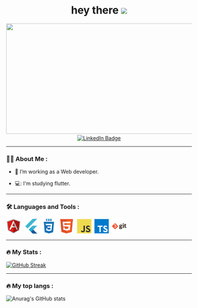 
<div  align="center" style="display: flex; align-items: center; justify-content: center;">
 <h1>
  hey there
  <img src="https://media.giphy.com/media/hvRJCLFzcasrR4ia7z/giphy.gif" width="30px"/>
</h1>
 </div>


<div align="center">
  <img src="https://media.giphy.com/media/LMcB8XospGZO8UQq87/giphy.gif" width="600" height="300"/>
 
 <div id="badges">
  <a href="https://www.linkedin.com/in/karolina104016/">
    <img src="https://img.shields.io/badge/LinkedIn-blue?style=for-the-badge&logo=linkedin&logoColor=white" alt="LinkedIn Badge"/>
  </a>
</div>
</div>

---

### :woman_technologist: About Me :

- :telescope: I’m working as a Web developer.

- 💻: I'm studying flutter.
---

### :hammer_and_wrench: Languages and Tools :

<div>          
  <img src="https://github.com/devicons/devicon/blob/master/icons/angularjs/angularjs-original.svg" title="Angular" alt="Angular" width="40" height="40"/>&nbsp;
<!--   <img src="https://github.com/devicons/devicon/blob/master/icons/react/react-original-wordmark.svg" title="React" alt="React" width="40" height="40"/>&nbsp; -->
  <img src="https://github.com/devicons/devicon/blob/master/icons/flutter/flutter-original.svg" title="Flutter" alt="Flutter" width="40" height="40"/>&nbsp;
  <img src="https://github.com/devicons/devicon/blob/master/icons/css3/css3-plain-wordmark.svg"  title="CSS3" alt="CSS" width="40" height="40"/>&nbsp;
  <img src="https://github.com/devicons/devicon/blob/master/icons/html5/html5-original.svg" title="HTML5" alt="HTML" width="40" height="40"/>&nbsp;
  <img src="https://github.com/devicons/devicon/blob/master/icons/javascript/javascript-original.svg" title="JavaScript" alt="JavaScript" width="40" height="40"/>&nbsp;
  <img src="https://github.com/devicons/devicon/blob/master/icons/typescript/typescript-original.svg" title="TypeScript" alt="TypeScript" width="40" height="40"/>&nbsp;
  <img src="https://github.com/devicons/devicon/blob/master/icons/git/git-original-wordmark.svg" title="Git" **alt="Git" width="40" height="40"/>
</div>


 ---

### :fire: My Stats :
[![GitHub Streak](https://github-readme-streak-stats.herokuapp.com?user=santoskarolina&theme=radical&border_radius=4.2&date_format=M%20j%5B%2C%20Y%5D)](https://git.io/streak-stats)


 ---

### :fire: My top langs :
![Anurag's GitHub stats](https://github-readme-stats.vercel.app/api/top-langs?username=santoskarolina&show_icons=true&theme=radical)
<!-- <div align="center" style="display: flex">
 <a href="https://github.com/santoskarolina" align="center" style="heigth: 20rem">
   <img src="https://github-readme-stats.vercel.app/api?username=santoskarolina&show_icons=true&theme=dracula&hide_title=true" />
 </a>
<div> -->
 

